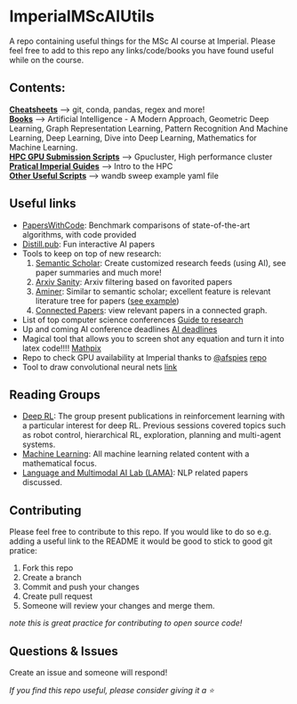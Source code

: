 # ImperialMScAIUtils
A repo containing useful things for the MSc AI course at Imperial. Please feel free to add to this repo any links/code/books you have found useful while on the course.

## Contents:
**[Cheatsheets](cheatsheets/)** --> git, conda, pandas, regex and more!  
**[Books](books/)** --> Artificial Intelligence - A Modern Approach, Geometric Deep Learning, Graph Representation Learning, Pattern Recognition And Machine Learning, Deep Learning, Dive into Deep Learning,  Mathematics for Machine Learning.  
**[HPC GPU Submission Scripts](gpu_sub_scripts/)** --> Gpucluster, High performance cluster  
**[Pratical Imperial Guides](practical_icl_guides/)** --> Intro to the HPC  
**[Other Useful Scripts](other_useful_scripts/)** --> wandb sweep example yaml file

## Useful links
* [PapersWithCode](https://paperswithcode.com/): Benchmark comparisons of state-of-the-art algorithms, with code provided 
* [Distill.pub](https://distill.pub/): Fun interactive AI papers 
* Tools to keep on top of new research:
    1. [Semantic Scholar](https://www.semanticscholar.org/): Create customized research feeds (using AI), see paper summaries and much more!
    2. [Arxiv Sanity](http://www.arxiv-sanity.com/): Arxiv filtering based on favorited papers
    3. [Aminer](https://www.aminer.cn/): Similar to semantic scholar; excellent feature is relevant literature tree for papers ([see example](https://mrt.aminer.cn/5e9979d9fc4ff8d805e696c0))
    4. [Connected Papers](https://www.connectedpapers.com/): view relevant papers in a connected graph.
* List of top computer science conferences [Guide to research](https://www.guide2research.com/topconf/)
* Up and coming AI conference deadlines [AI deadlines](https://aideadlin.es/?sub=ML,CV,NLP,RO,SP,DM)
* Magical tool that allows you to screen shot any equation and turn it into latex code!!!! [Mathpix](https://mathpix.com/)
* Repo to check GPU availability at Imperial thanks to [@afspies](https://github.com/afspies) [repo](https://github.com/afspies/ssh_gpu_checker)
* Tool to draw convolutional neural nets [link](http://alexlenail.me/NN-SVG/AlexNet.html)

## Reading Groups
* [Deep RL](https://sites.google.com/view/deep-rl-imperial/home): The group present publications in reinforcement learning with a particular interest for deep RL. Previous sessions covered topics such as robot control, hierarchical RL, exploration, planning and multi-agent systems.
* [Machine Learning](https://imperialcollegelondon.github.io/csml-reading-group/): All machine learning related content with a mathematical focus.
* [Language and Multimodal AI Lab (LAMA)](https://lama.doc.ic.ac.uk/): NLP related papers discussed.

## Contributing
Please feel free to contribute to this repo. If you would like to do so e.g. adding a useful link to the README it would be good to stick to good git pratice:
1. Fork this repo
2. Create a branch
3. Commit and push your changes
4. Create pull request
5. Someone will review your changes and merge them.

*note this is great practice for contributing to open source code!*

## Questions & Issues
Create an issue and someone will respond!

_If you find this repo useful, please consider giving it a ⭐_ 

